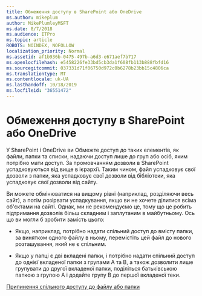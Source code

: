 ```yaml
---
title: Обмеження доступу в SharePoint або OneDrive
ms.author: mikeplum
author: MikePlumleyMSFT
ms.date: 8/7/2018
ms.audience: ITPro
ms.topic: article
ROBOTS: NOINDEX, NOFOLLOW
localization_priority: Normal
ms.assetid: af1b936b-0475-497b-a6d3-e671aef7b717
ms.openlocfilehash: e5458226fe33bd5cb3da1f608fb113b888fbfd16
ms.sourcegitcommit: 037331d71f06750d972c0b6278b23bb15c4806ca
ms.translationtype: MT
ms.contentlocale: uk-UA
ms.lasthandoff: 10/18/2019
ms.locfileid: "36551472"
---
```

# <a name="restrict-access-in-sharepoint-or-onedrive"></a>Обмеження доступу в SharePoint або OneDrive

У SharePoint і OneDrive ви Обмежте доступ до таких елементів, як файли, папки та списки, надаючи доступ лише до груп або осіб, яким потрібно мати доступ. За промовчанням дозволи в SharePoint успадковуються від вище в ієрархії. Таким чином, файл успадковує свої дозволи з папки, яка успадковує свої дозволи від бібліотеки, яка успадковує свої дозволи від сайту.
  
Ви можете обмінюватися на вищому рівні (наприклад, розділяючи весь сайт), а потім розірвати успадкування, якщо ви не хочете ділитися всіма об'єктами на сайті. Однак, ми не рекомендуємо це, тому що це робить підтримання дозволів більш складним і заплутаним в майбутньому. Ось що ви могли б зробити замість цього:
  
- Якщо, наприклад, потрібно надати спільний доступ до вмісту папки, за винятком одного файлу в ньому, перемістіть цей файл до нового розташування, який не є спільним.
    
- Якщо у папці є дві вкладені папки, і потрібно надати спільний доступ до однієї вкладеної папки з групами A та B, а також дозволити лише групувати до другої вкладеної папки, поділіться батьківською папкою з групою A і додайте групу B до першої вкладеної теки.
    
[Припинення спільного доступу до файлу або папки](https://go.microsoft.com/fwlink/?linkid=2008861)
  

